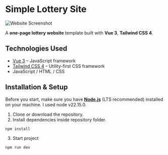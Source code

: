 # Simple Lottery Site
![Website Screenshot](/public/images/SS1.png)

A **one-page lottery website** template built with **Vue 3**, **Tailwind CSS 4**.


## Technologies Used

- [Vue 3](https://v3.vuejs.org/) – JavaScript framework  
- [Tailwind CSS 4](https://tailwindcss.com/) – Utility-first CSS framework  
- JavaScript / HTML / CSS  

## Installation & Setup
Before you start, make sure you have **[Node.js](https://nodejs.org/)** (LTS recommended) installed on your machine. I used node v22.15.0. 

1. Clone or download the repository.
2. Install dependencies inside repository folder.
```sh
npm install
```
3. Start project
```sh
npm run dev
```
